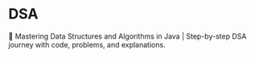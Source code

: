 # DSA
🚀 Mastering Data Structures and Algorithms in Java | Step-by-step DSA journey with code, problems, and explanations.
